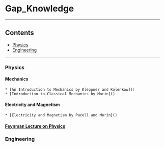 # Gap_Knowledge

------

## Contents
- [Physics](#Physics)
- [Engineering](#Engineering)

------
### Physics

#### Mechanics

    * [An Introduction to Mechanics by Kleppner and Kolenkow]()
    * [Indroduction to Classical Mechanics by Morin]()

#### Electricity and Magnetism

    * [Electricity and Magnetism by Pucell and Morin]()

#### [Feynman Lecture on Physics](https://www.feynmanlectures.caltech.edu/)


### Engineering
